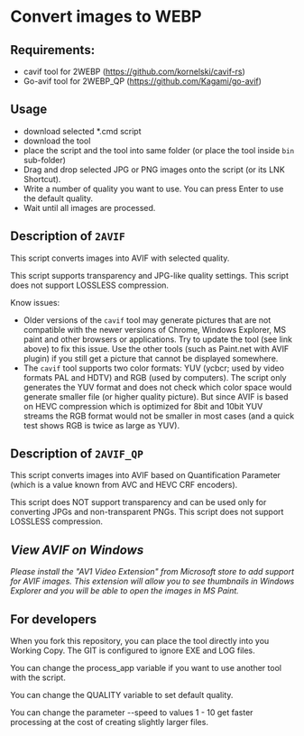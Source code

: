 # Convert images to WEBP

## Requirements:
* cavif tool for 2WEBP (https://github.com/kornelski/cavif-rs)
* Go-avif tool for 2WEBP_QP (https://github.com/Kagami/go-avif)

## Usage
* download selected *.cmd script
* download the tool
* place the script and the tool into same folder (or place the tool inside `bin` sub-folder)
* Drag and drop selected JPG or PNG images onto the script (or its LNK Shortcut).
* Write a number of quality you want to use. You can press Enter to use the default quality.
* Wait until all images are processed.


## Description of `2AVIF`

This script converts images into AVIF with selected quality.

This script supports transparency and JPG-like quality settings.
This script does not support LOSSLESS compression.

Know issues: 
* Older versions of the `cavif` tool may generate pictures that are not compatible with the newer versions of Chrome, Windows Explorer, MS paint and other browsers or applications. 
Try to update the tool (see link above) to fix this issue. Use the other tools (such as Paint.net with AVIF plugin) if you still get a picture that cannot be displayed somewhere.
* The `cavif` tool supports two color formats:  YUV (ycbcr; used by video formats PAL and HDTV) and RGB (used by computers).
  The script only generates the YUV format and does not check which color space would generate smaller file (or higher quality picture).
  But since AVIF is based on HEVC compression which is optimized for 8bit and 10bit YUV streams the RGB format would not be smaller in most cases (and a quick test shows RGB is twice as large as YUV). 

## Description of `2AVIF_QP`

This script converts images into AVIF based on Quantification Parameter (which is a value known from AVC and HEVC CRF encoders).

This script does NOT support transparency and can be used only for converting JPGs and non-transparent PNGs.
This script does not support LOSSLESS compression.


## _View AVIF on Windows_

_Please install the "AV1 Video Extension" from Microsoft store to add support for
AVIF images. This extension will allow you to see thumbnails in Windows Explorer
and you will be able to open the images in MS Paint._

## For developers
When you fork this repository, you can place the tool directly into you Working Copy. The GIT is configured to ignore EXE and LOG files.

You can change the process_app variable if you want to use another tool with the script.

You can change the QUALITY variable to set default quality. 

You can change the parameter --speed to values 1 - 10 get faster processing at the cost of creating slightly larger files. 
